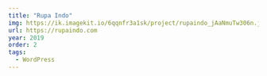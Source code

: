 ```yaml
---
title: "Rupa Indo"
img: https://ik.imagekit.io/6qqnfr3a1sk/project/rupaindo_jAaNmuTw306n.jpg
url: https://rupaindo.com
year: 2019
order: 2
tags:
  - WordPress
---
```

